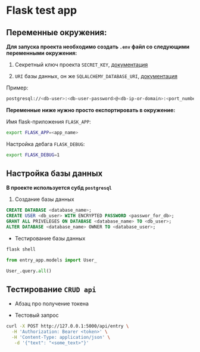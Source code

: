 # Flask test app

## Переменные окружения:

**Для запуска проекта необходимо создать `.env` файл со следующими переменными окружения:**

1. Секретный ключ проекта `SECRET_KEY`, [документация](https://flask.palletsprojects.com/en/2.3.x/config/#SECRET_KEY)

2. `URI` базы данных, он же `SQLALCHEMY_DATABASE_URI`, [документация](https://flask-sqlalchemy.palletsprojects.com/en/2.x/config/)

Пример:

```sh 
postgresql://<db-user>:<db-user-password>@<db-ip-or-domain>:<port_number>/<database_name>
```

**Переменные ниже нужно просто експортировать в окружение:**

Имя flask-приложения `FLASK_APP`:

```sh 
export FLASK_APP=<app_name>
```

Настройка дебага `FLASK_DEBUG`:

```sh 
export FLASK_DEBUG=1
```

## Настройка базы данных

**В проекте используется субд `postgresql`**

1. Создание базы данных 

```sql
CREATE DATABASE <database_name>;
CREATE USER <db_user> WITH ENCRYPTED PASSWORD <passwor_for_db>;
GRANT ALL PRIVELEGES ON DATABASE <database_name> TO <db_user>;
ALTER DATABASE <database_name> OWNER TO <database_user>;
```

- Тестирование базы данных

```sh 
flask shell
```

```python 
from entry_app.models import User_
```

```python
User_.query.all()
```


## Тестирование `CRUD api`

- Абзац про получение токена

- Тестовый запрос

```sh 
curl -X POST http://127.0.0.1:5000/api/entry \
  -H 'Authorization: Bearer <token>' \
  -H 'Content-Type: application/json' \
   -d '{"text": "<some_text>"}'
```
